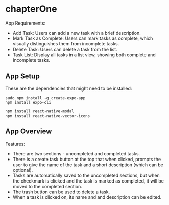 # chapterOne

App Requirements:
- Add Task: Users can add a new task with a brief description.
- Mark Task as Complete: Users can mark tasks as complete, which visually distinguishes them from incomplete tasks.
- Delete Task: Users can delete a task from the list.
- Task List: Display all tasks in a list view, showing both complete and incomplete tasks.  

## App Setup 
These are the dependencies that might need to be installed: 

```
sudo npm install -g create-expo-app  
npm install expo-cli

npm install react-native-modal
npm install react-native-vector-icons
```

## App Overview 

Features: 
- There are two sections - uncompleted and completed tasks.  
- There is a create task button at the top that when clicked, prompts the user to give the name of the task and a short description (which can be optional). 
- Tasks are automatically saved to the uncompleted sections, but when the checkmark is clicked and the task is marked as completed, it will be moved to the completed section. 
- The trash button can be used to delete a task. 
- When a task is clicked on, its name and and description can be edited. 